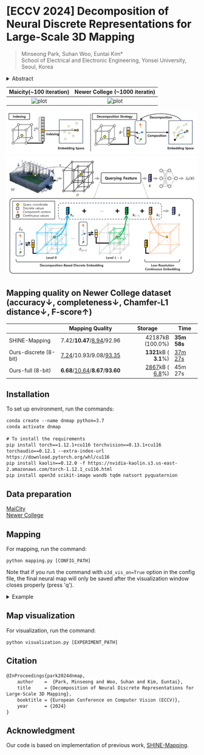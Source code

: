 # [ECCV 2024] Decomposition of Neural Discrete Representations for Large-Scale 3D Mapping
> Minseong Park, Suhan Woo, Euntai Kim*<br>
> School of Electrical and Electronic Engineering, Yonsei University, Seoul, Korea<br>
>
<details>
<summary> Abstract </summary>
Learning efficient representations of local features is a key
challenge in feature volume-based 3D neural mapping, especially in largescale environments. In this paper, we introduce Decomposition-based
Neural Mapping (DNMap), a storage-efficient large-scale 3D mapping
method that employs a discrete representation based on a decomposition
strategy. This decomposition strategy aims to efficiently capture repetitive and representative patterns of shapes by decomposing each discrete
embedding into component vectors that are shared across the embedding
space. Our DNMap optimizes a set of component vectors, rather than
entire discrete embeddings, and learns composition rather than indexing the discrete embeddings. Furthermore, to complement the mapping
quality, we additionally learn low-resolution continuous embeddings that
require tiny storage space. By combining these representations with a
shallow neural network and an efficient octree-based feature volume, our
DNMap successfully approximates signed distance functions and compresses the feature volume while preserving mapping quality.
</details>

Maicity(~100 iteration)|Newer College (~1000 iteratin)|
:-: | :-: |
![plot](./figures/optimizing_100_maicity.gif)|![plot](./figures/optimizing_1000_ncd.gif)|

![plot](./figures/comparison.png)
![plot](./figures/overview.png)


## Mapping quality on Newer College dataset (accuracy&downarrow;, completeness&downarrow;, Chamfer-L1 distance&downarrow;, F-score&uparrow;)

||Mapping Quality|<center>Storage</center>|Time|
|-|:-:|-:|-|
|SHINE-Mapping|7.42/**10.47**/<u>8.94</u>/92.96|42187kB (100.0%)|**35m 58s**|
|Ours-discrete (8-bit)|<u>7.24</u>/10.93/9.08/<u>93.35</u>|**1321**kB ( &nbsp;&nbsp;&nbsp;**3.1**%)|<u>37m 27s</u>|
|Ours-full (8-bit)|**6.68**/<u>10.64</u>/**8.67**/**93.60**|<u>2867</u>kB ( &nbsp;&nbsp;&nbsp;<u>6.8</u>%)|45m 27s|

## Installation
To set up environment, run the commands:
```
conda create --name dnmap python=3.7
conda activate dnmap

# To install the requirements
pip install torch==1.12.1+cu116 torchvision==0.13.1+cu116 torchaudio==0.12.1 --extra-index-url https://download.pytorch.org/whl/cu116
pip install kaolin==0.12.0 -f https://nvidia-kaolin.s3.us-east-2.amazonaws.com/torch-1.12.1_cu116.html
pip install open3d scikit-image wandb tqdm natsort pyquaternion
```
## Data preparation
[MaiCity](https://www.ipb.uni-bonn.de/data/mai-city-dataset/)<br>
[Newer College](https://ori-drs.github.io/newer-college-dataset/)<br>

## Mapping
For mapping, run the command:
```
python mapping.py [CONFIG_PATH]
```
Note that if you run the command with `o3d_vis_on=True` option in the config file, the final neural map will only be saved after the visualization window closes properly (press 'q').
<details>
<summary> Example </summary>


```
python mapping.py config/maicity/dnmap_full_batch.yaml 
```

</details>

## Map visualization
For visualization, run the command:
```
python visualization.py [EXPERIMENT_PATH]
```

## Citation

```
@InProceedings{park2024dnmap,
    author    =  {Park, Minseong and Woo, Suhan and Kim, Euntai},
    title     = {Decomposition of Neural Discrete Representations for Large-Scale 3D Mapping},
    booktitle = {European Conference on Computer Vision (ECCV)},
    year      = {2024}
}
```

## Acknowledgment
Our code is based on implementation of previous work, [SHINE-Mapping](https://github.com/PRBonn/SHINE_mapping).